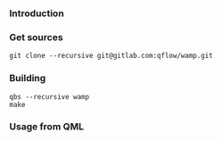 ### Introduction

### Get sources
    git clone --recursive git@gitlab.com:qflow/wamp.git

### Building
    qbs --recursive wamp
    make
    
### Usage from QML